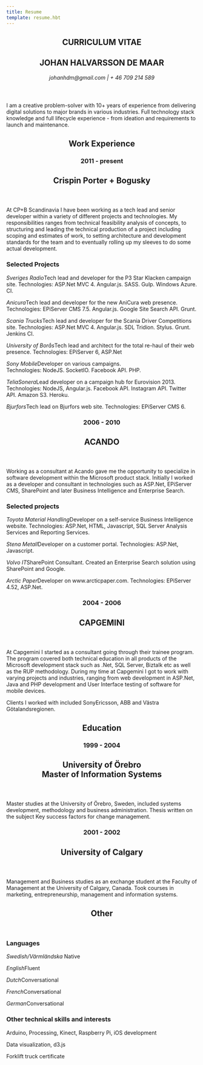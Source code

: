 ```yaml
---
title: Resume
template: resume.hbt
---
```


<article>
  <header>
    <h2>CURRICULUM VITAE</h2>
    <h1>JOHAN HALVARSSON DE MAAR</h1>
    <address>
      johanhdm@gmail.com  |  + 46 709 214 589
    </address>
  </header>
  <p>I am a creative problem-solver with 10+ years of experience from delivering digital solutions to major brands in various industries. Full technology stack knowledge and full lifecycle experience - from ideation and requirements to launch and maintenance.</p>
</article>
<article>
  <header>
    <h2>Work Experience</h2>
    <h3>2011 - present</h3>
    <h1>Crispin Porter + Bogusky</h1>
  </header>
  <p>At CP+B Scandinavia I have been working as a tech lead and senior developer within a variety of different projects and technologies. My responsibilities ranges from technical feasibility analysis of concepts, to structuring and leading the technical production of a project including scoping and estimates of work, to setting architecture and development standards for the team and to eventually rolling up my sleeves to do some actual development.</p>
  <h3>Selected Projects</h3>
  <p><em>Sveriges Radio</em>Tech lead and developer for the P3 Star Klacken campaign site. Technologies: ASP.Net MVC 4. Angular.js. SASS. Gulp. Windows Azure. CI.</p>
  <p><em>Anicura</em>Tech lead and developer for the new AniCura web presence. <br/> Technologies: EPiServer CMS 7.5. Angular.js. Google Site Search API. Grunt.</p>
  <p><em>Scania Trucks</em>Tech lead and developer for the Scania Driver Competitions site. Technologies: ASP.Net MVC 4. Angular.js. SDL Tridion. Stylus. Grunt. Jenkins CI.</p>
  <p><em>University of Borås</em>Tech lead and architect for the total re-haul of their web presence. Technologies: EPiServer 6, ASP.Net</p>
  <p><em>Sony Mobile</em>Developer on various campaigns. <br />Technologies: NodeJS. SocketIO. Facebook API. PHP.</p>
  <p><em>TeliaSonera</em>Lead developer on a campaign hub for Eurovision 2013.<br/>Technologies: NodeJS, Angular.js. Facebook API. Instagram API. Twitter API. Amazon S3. Heroku.</p>
  <p><em>Bjurfors</em>Tech lead on Bjurfors web site. Technologies: EPiServer CMS 6.</p>
</article>
<article>
  <header>
    <h3>2006 - 2010</h3>
    <h1>ACANDO</h1>
  </header>
  <p>Working as a consultant at Acando gave me the opportunity to specialize in software development within the Microsoft product stack. Initially I worked as a developer and consultant in technologies such as ASP.Net, EPiServer CMS, SharePoint and later Business Intelligence and Enterprise Search.</p>
  <h3>Selected projects</h3>
  <p><em>Toyota Material Handling</em>Developer on a self-service Business Intelligence website. Technologies: ASP.Net, HTML, Javascript, SQL Server Analysis Services and Reporting Services.</p>
  <p><em>Stena Metall</em>Developer on a customer portal. Technologies: ASP.Net, Javascript.</p>
  <p><em>Volvo IT</em>SharePoint Consultant. Created an Enterprise Search solution using SharePoint and Google.</p>
  <p><em>Arctic Paper</em>Developer on www.arcticpaper.com. Technologies: EPiServer 4.52, ASP.Net.</p>  
</article>

<article class="break-after">
  <header>
    <h3>2004 - 2006</h3>
    <h1>CAPGEMINI</h1>
  </header>
  <p>At Capgemini I started as a consultant going through their trainee program. The program covered both technical education in all products of the Microsoft development stack such as .Net, SQL Server, Biztalk etc as well as the RUP methodology. During my time at Capgemini I got to work with varying projects and industries, ranging from web development in ASP.Net, Java and PHP development and User Interface testing of software for mobile devices.</p>
  <p>
  Clients I worked with included SonyEricsson, ABB and Västra Götalandsregionen.</p>
</article>
<article>
  <header>
    <h2>Education</h2>
    <h3>1999 - 2004</h3>
    <h1>University of Örebro <br/> Master of Information Systems</h1>
  </header>
  <p>
  Master studies at the University of Örebro, Sweden, included systems development, methodology and
  business administration. Thesis written on the subject Key success factors for change management.  
  </p>
</article>
<article class="break-after">
  <header>
    <h3>2001 - 2002</h3>
    <h1>University of Calgary</h1>
  </header>
  <p>
  Management and Business studies as an exchange student at the Faculty of Management at the University of Calgary, Canada. Took courses in marketing, entrepreneurship, management and information systems.
  </p>
</article>
<article>
  <header>
    <h2>Other</h2>
  </header>
  <h3>Languages</h3>
  <p><em>Swedish/Värmländska </em>Native</p>
  <p><em>English</em>Fluent</p>
  <p><em>Dutch</em>Conversational</p>
  <p><em>French</em>Conversational</p>
  <p><em>German</em>Conversational</p>
  <h3>Other technical skills and interests</h3>
  <p>Arduino, Processing, Kinect, Raspberry Pi, iOS development</p>
  <p>Data visualization, d3.js</p>
  <p>Forklift truck certificate</p>
</article>
